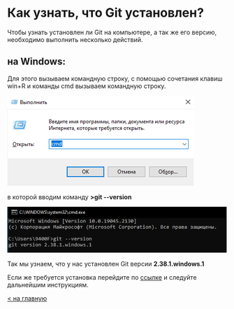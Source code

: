 # Как узнать, что Git установлен?

Чтобы узнать установлен ли Git на компьютере, а так же его версию, необходимо выполнить несколько действий.

## на Windows:

Для этого вызываем командную строку, с помощью сочетания клавиш win+R и команды cmd вызываем командную строку.

![](./storage/vipolnit.png)

в которой вводим команду __>git --version__

![](./storage/gitversion.png)

Так мы узнаем, что у нас установлен Git версии **2.38.1.windows.1**

Если же требуется установка перейдите по [ссылке](https://git-scm.com/download/win) и следуйте дальнейшим инструкциям.

[< на главную](./readme.md)